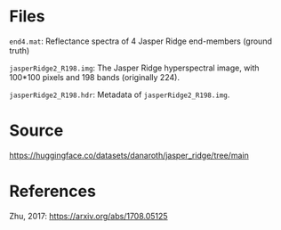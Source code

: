 # Files

``end4.mat``: Reflectance spectra of 4 Jasper Ridge end-members (ground truth)

``jasperRidge2_R198.img``: The Jasper Ridge hyperspectral image, with 100*100 pixels and 198 bands (originally 224).

``jasperRidge2_R198.hdr``: Metadata of ``jasperRidge2_R198.img``.

# Source

https://huggingface.co/datasets/danaroth/jasper_ridge/tree/main

# References

Zhu, 2017: https://arxiv.org/abs/1708.05125

